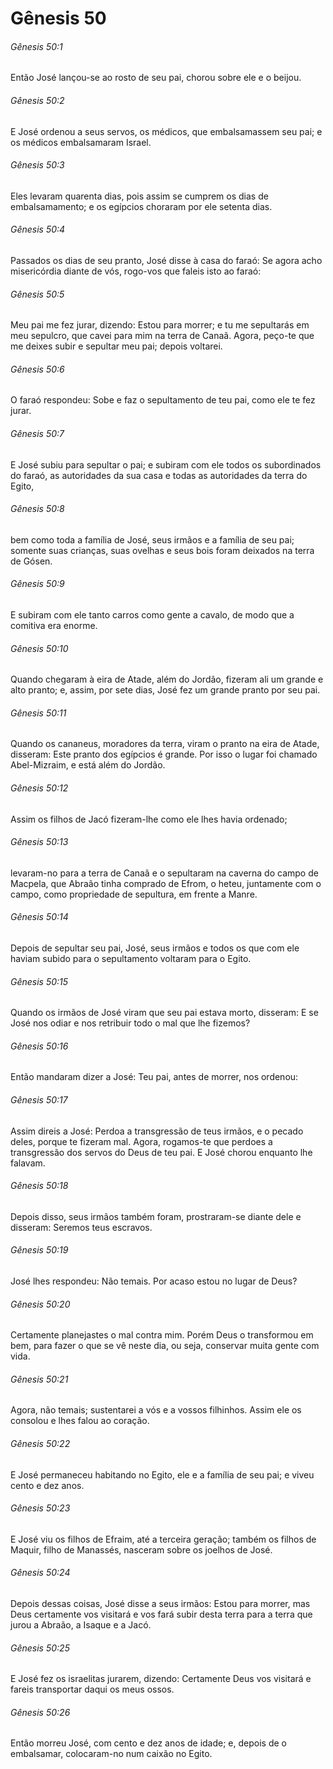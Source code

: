 # Gênesis 50

###### Gênesis 50:1

Então José lançou-se ao rosto de seu pai, chorou sobre ele e o beijou.

###### Gênesis 50:2

E José ordenou a seus servos, os médicos, que embalsamassem seu pai; e os médicos embalsamaram Israel.

###### Gênesis 50:3

Eles levaram quarenta dias, pois assim se cumprem os dias de embalsamamento; e os egípcios choraram por ele setenta dias.

###### Gênesis 50:4

Passados os dias de seu pranto, José disse à casa do faraó: Se agora acho misericórdia diante de vós, rogo-vos que faleis isto ao faraó:

###### Gênesis 50:5

Meu pai me fez jurar, dizendo: Estou para morrer; e tu me sepultarás em meu sepulcro, que cavei para mim na terra de Canaã. Agora, peço-te que me deixes subir e sepultar meu pai; depois voltarei.

###### Gênesis 50:6

O faraó respondeu: Sobe e faz o sepultamento de teu pai, como ele te fez jurar.

###### Gênesis 50:7

E José subiu para sepultar o pai; e subiram com ele todos os subordinados do faraó, as autoridades da sua casa e todas as autoridades da terra do Egito,

###### Gênesis 50:8

bem como toda a família de José, seus irmãos e a família de seu pai; somente suas crianças, suas ovelhas e seus bois foram deixados na terra de Gósen.

###### Gênesis 50:9

E subiram com ele tanto carros como gente a cavalo, de modo que a comitiva era enorme.

###### Gênesis 50:10

Quando chegaram à eira de Atade, além do Jordão, fizeram ali um grande e alto pranto; e, assim, por sete dias, José fez um grande pranto por seu pai.

###### Gênesis 50:11

Quando os cananeus, moradores da terra, viram o pranto na eira de Atade, disseram: Este pranto dos egípcios é grande. Por isso o lugar foi chamado Abel-Mizraim, e está além do Jordão.

###### Gênesis 50:12

Assim os filhos de Jacó fizeram-lhe como ele lhes havia ordenado;

###### Gênesis 50:13

levaram-no para a terra de Canaã e o sepultaram na caverna do campo de Macpela, que Abraão tinha comprado de Efrom, o heteu, juntamente com o campo, como propriedade de sepultura, em frente a Manre.

###### Gênesis 50:14

Depois de sepultar seu pai, José, seus irmãos e todos os que com ele haviam subido para o sepultamento voltaram para o Egito.

###### Gênesis 50:15

Quando os irmãos de José viram que seu pai estava morto, disseram: E se José nos odiar e nos retribuir todo o mal que lhe fizemos?

###### Gênesis 50:16

Então mandaram dizer a José: Teu pai, antes de morrer, nos ordenou:

###### Gênesis 50:17

Assim direis a José: Perdoa a transgressão de teus irmãos, e o pecado deles, porque te fizeram mal. Agora, rogamos-te que perdoes a transgressão dos servos do Deus de teu pai. E José chorou enquanto lhe falavam.

###### Gênesis 50:18

Depois disso, seus irmãos também foram, prostraram-se diante dele e disseram: Seremos teus escravos.

###### Gênesis 50:19

José lhes respondeu: Não temais. Por acaso estou no lugar de Deus?

###### Gênesis 50:20

Certamente planejastes o mal contra mim. Porém Deus o transformou em bem, para fazer o que se vê neste dia, ou seja, conservar muita gente com vida.

###### Gênesis 50:21

Agora, não temais; sustentarei a vós e a vossos filhinhos. Assim ele os consolou e lhes falou ao coração.

###### Gênesis 50:22

E José permaneceu habitando no Egito, ele e a família de seu pai; e viveu cento e dez anos.

###### Gênesis 50:23

E José viu os filhos de Efraim, até a terceira geração; também os filhos de Maquir, filho de Manassés, nasceram sobre os joelhos de José.

###### Gênesis 50:24

Depois dessas coisas, José disse a seus irmãos: Estou para morrer, mas Deus certamente vos visitará e vos fará subir desta terra para a terra que jurou a Abraão, a Isaque e a Jacó.

###### Gênesis 50:25

E José fez os israelitas jurarem, dizendo: Certamente Deus vos visitará e fareis transportar daqui os meus ossos.

###### Gênesis 50:26

Então morreu José, com cento e dez anos de idade; e, depois de o embalsamar, colocaram-no num caixão no Egito.

